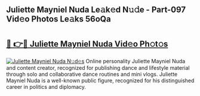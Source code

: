 ## Juliette Mayniel Nuda Le𝚊k𝚎d N𝚞𝚍e - Part-097 Vid𝚎o Photos Le𝚊ks 56oQa

# <h2><a href="http://fbf1xrx.evod.top/?m=Juliette+Mayniel+Nuda">🔗 👉🔴 Juliette Mayniel Nuda Vid𝚎o Ph𝚘t𝚘s</a></h2>

[![Juliette Mayniel Nuda N𝚞d𝚎s](https://i.imgur.com/8V9OHl7.gif)](http://fbf1xrx.evod.top/?m=Juliette+Mayniel+Nuda)
Online personality Juliette Mayniel Nuda and content creator, recognized for publishing dance and lifestyle material through solo and collaborative dance routines and mini vlogs. Juliette Mayniel Nuda is a well-known public figure, recognized for his distinguished career in politics and diplomacy. 
